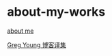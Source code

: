 # about-my-works

[about me](http://ryui.me)

[Greg Young 博客译集](https://github.com/alexinea/GregYoung-blog-archives)
